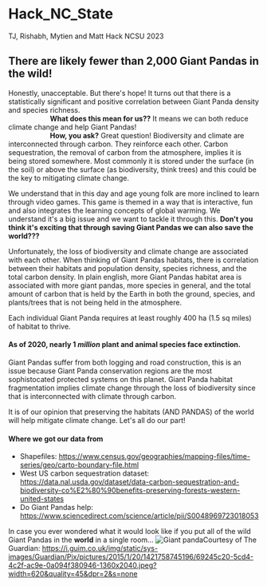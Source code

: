 # Hack_NC_State
TJ, Rishabh, Mytien and Matt Hack NCSU 2023

## There are likely fewer than 2,000 Giant Pandas in the wild!
Honestly, unacceptable. But there's hope! It turns out that there is a statistically significant and positive correlation between Giant Panda density and species richness.  
 &ensp; &ensp; &ensp; &ensp; &ensp; &ensp; &ensp; &ensp;**What does this mean for us??**
 It means we can both reduce climate change and help Giant Pandas!   
  &ensp; &ensp; &ensp; &ensp; &ensp; &ensp; &ensp; &ensp;**How, you ask?**
Great question! Biodiversity and climate are interconnected through carbon. They reinforce each other. Carbon sequestration, the removal of carbon from the atmosphere, implies it is being stored somewhere. Most commonly it is stored under the surface (in the soil) or above the surface (as biodiversity, think trees) and this could be the key to mitigating climate change.

We understand that in this day and age young folk are more inclined to learn through video games. This game is themed in a way that is interactive, fun and also integrates the learning concepts of global warming. We understand it's a big issue and we want to tackle it through this.
 **Don't you think it's exciting that through saving Giant Pandas we can also save the world???**

 Unfortunately, the loss of biodiversity and climate change are associated with each other. When thinking of Giant Pandas habitats, there is correlation between their habitats and population density, species richness, and the total carbon density. In plain english, more Giant Pandas habitat area is associated with more giant pandas, more species in general, and the total amount of carbon that is held by the Earth in both the ground, species, and plants/trees that is not being held in the atmosphere.  
    
 Each individual Giant Panda requires at least roughly 400 ha (1.5 sq miles) of habitat to thrive.
 #### As of 2020, nearly 1 *million* plant and animal species face extinction.
 Giant Pandas suffer from both logging and road construction, this is an issue because Giant Panda conservation regions are the most sophistocated protected systems on this planet. Giant Panda habitat fragmentation implies climate change through the loss of biodiversity since that is interconnected with climate through carbon.

 It is of our opinion that preserving the habitats (AND PANDAS) of the world will help mitigate climate change. Let's all do our part!


#### Where we got our data from
* Shapefiles: https://www.census.gov/geographies/mapping-files/time-series/geo/carto-boundary-file.html
* West US carbon sequestration dataset: https://data.nal.usda.gov/dataset/data-carbon-sequestration-and-biodiversity-co%E2%80%90benefits-preserving-forests-western-united-states
* Do Giant Pandas help: https://www.sciencedirect.com/science/article/pii/S0048969723018053

In case you ever wondered what it would look like if you put all of the wild Giant Pandas in the **world** in a single room...
![Giant panda](https://i.guim.co.uk/img/static/sys-images/Guardian/Pix/pictures/2015/1/20/1421758745196/69245c20-5cd4-4c2f-ac9e-0a094f380946-1360x2040.jpeg?width=620&quality=45&dpr=2&s=none )Courtesy of The Guardian: https://i.guim.co.uk/img/static/sys-images/Guardian/Pix/pictures/2015/1/20/1421758745196/69245c20-5cd4-4c2f-ac9e-0a094f380946-1360x2040.jpeg?width=620&quality=45&dpr=2&s=none
